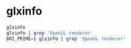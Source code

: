 # glxinfo

```sh
glxinfo
glxinfo | grep 'OpenGL renderer'
DRI_PRIME=1 glxinfo | grep 'OpenGL renderer'
```
